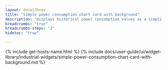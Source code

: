 ```yaml
---
layout: docwithnav
title: "Simple power consumption chart card with background"
description: "Displays historical power consumption values as a simplified chart with background. Optionally may display the corresponding latest power consumption value."
breadcrumbs: "true"
breadcrumbs-steps: "2"
hidetoc: "true"

---
```

{% include get-hosts-name.html %}
{% include docs/user-guide/ui/widget-library/industrial-widgets/simple-power-consumption-chart-card-with-background.md %}

